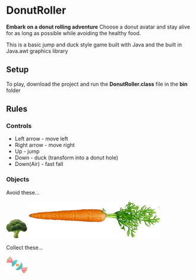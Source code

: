 # DonutRoller
**Embark on a donut rolling adventure** Choose a donut avatar and stay alive for as long as possible while avoiding the healthy food.

This is a basic jump and duck style game built with Java and the built in Java.awt graphics library

## Setup
To play, download the project and run the **DonutRoller.class** file in the **bin** folder

## Rules
 ### Controls
  * Left arrow - move left
  * Right arrow - move right
  * Up - jump
  * Down - duck (transform into a donut hole)
  * Down(Air) - fast fall
 
 ### Objects
 Avoid these...

 ![alt text](Broccoli.png) ![alt text](Carrot.png)


 Collect these...

 ![alt text](CandyLife1.png)
